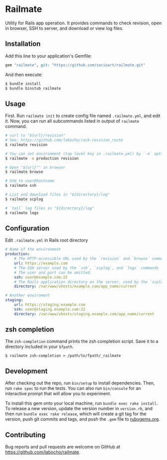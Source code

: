 # Railmate

Utility for Rails app operation. It provides commands to check revision, open in browser, SSH to server, and download or view log files.

## Installation

Add this line to your application's Gemfile:

```ruby
gem "railmate", git: "https://github.com/socioart/railmate.git"
```

And then execute:

```bash
$ bundle install
$ bundle binstub railmate
```

## Usage

First. Run `railmate init` to create config file named `.railmate.yml`, and edit it.
Now, you can run all subcommands listed in output of `railmate` command.

```bash
# curl to "${url}/revision"
# See: https://github.com/labocho/rack-revision_route
$ railmate revision

# You can set environment (top level key in .railmate.yml) by `-e` option
$ railmate -e production revision

# Open "${url}"" in browser
$ railmate browse

# SSH to user@hostname
$ railmate ssh

# List and download files in "${directory}/log"
$ railmate scplog

# `tail` log files in "${directory}/log"
$ railmate logs
```

## Configuration

Edit `.railmate.yml` in Rails root directory


```yaml
# Name of the environment
production:
    # The HTTP-accessible URL used by the `revision` and `browse` commands
    url: https://example.com
    # The SSH server used by the `ssh`, `scplog`, and `logs` commands
    # The user and port can be omitted.
    ssh: user@example.com:22
    # The Rails application directory on the server, used by the `scplog` and `logs` commands
    directory: /var/www/vhosts/example.com/app_name/current

# Another enviroment
staging:
    url: https://staging.example.com
    ssh: user@staging.example.com:22
    directory: /var/www/vhosts/staging.example.com/app_name/current
```


## zsh completion

The `zsh-completion` command prints the zsh completion script.
Save it to a directory included in your `$fpath`.

```
$ railmate zsh-completion > /path/to/fpath/_railmate
```

## Development

After checking out the repo, run `bin/setup` to install dependencies. Then, run `rake spec` to run the tests. You can also run `bin/console` for an interactive prompt that will allow you to experiment.

To install this gem onto your local machine, run `bundle exec rake install`. To release a new version, update the version number in `version.rb`, and then run `bundle exec rake release`, which will create a git tag for the version, push git commits and tags, and push the `.gem` file to [rubygems.org](https://rubygems.org).

## Contributing

Bug reports and pull requests are welcome on GitHub at https://github.com/labocho/railmate.

